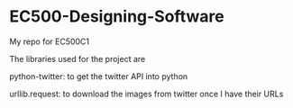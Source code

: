 # EC500-Designing-Software
My repo for EC500C1

The libraries used for the project are

python-twitter: to get the twitter API into python

urllib.request: to download the images from twitter once I have their URLs

